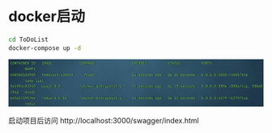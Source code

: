 # docker启动

```bash
cd ToDoList
docker-compose up -d
```

![截屏2022-12-08 19.03.19](docs/docker.png)

启动项目后访问 <a>http://localhost:3000/swagger/index.html
